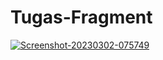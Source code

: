 # Tugas-Fragment

<a href="https://ibb.co/QFzXfPJ"><img src="https://i.ibb.co/QFzXfPJ/Screenshot-20230302-075749.png" alt="Screenshot-20230302-075749" border="0"></a>

